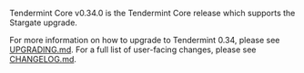 Tendermint Core v0.34.0 is the Tendermint Core release which supports the Stargate upgrade. 

For more information on how to upgrade to Tendermint 0.34, please see [UPGRADING.md](https://github.com/providenetwork/tendermint/blob/release/v0.34.0/UPGRADING.md). 
For a full list of user-facing changes, please see [CHANGELOG.md](https://github.com/providenetwork/tendermint/blob/release/v0.34.0/CHANGELOG.md). 